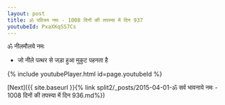 ```yaml
---
layout: post
title: ॐ पवित्रय नमः - 1008 दिनों की तपस्या में दिन 937
youtubeId: PxaXKqSS7Cs
---
```

 
 
 ॐ नीलमौलये नमः  
 
 -  जो नीले पत्थर से जड़ा हुआ मुकुट पहनता है 
 
  
 
  
 
 
 
 
 
 


{% include youtubePlayer.html id=page.youtubeId %}
 
[Next]({{ site.baseurl }}{% link  split2/_posts/2015-04-01-ॐ सर्व भावनाये नमः - 1008 दिनों की तपस्या में दिन 936.md%})
 
